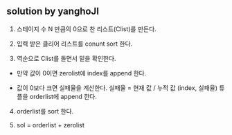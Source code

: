 ## solution by yanghoJI

1. 스테이지 수 N 만큼의 0으로 찬 리스트(Clist)를 만든다.

2. 입력 받은 클리어 리스트를 conunt sort 한다.

3. 역순으로 Clist를 돌면서 밑을 확인한다.

- 만약 값이 0이면 zerolist에 index를 append 한다.

- 값이 0보다 크면 실패율을 계산한다. 실패율 = 현재 값 / 누적 값    (index, 실패율) 튜플을 orderlist에 append 한다.

4. orderlist를 sort 한다.

5. sol = orderlist + zerolist
  
